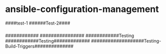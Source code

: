 # ansible-configuration-management

####test-1
######Test-2####
#####
############
################
############Testing
############Testing#############
###################Testing-Build-Triggers##############




